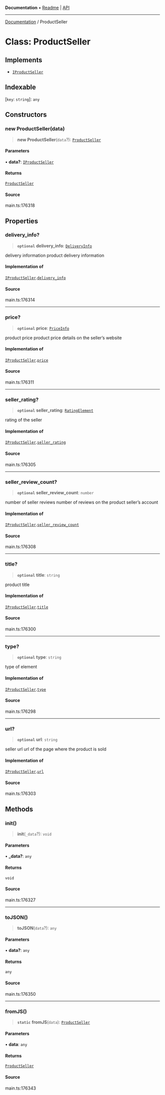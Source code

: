 **Documentation** • [Readme](../README.md) \| [API](../globals.md)

***

[Documentation](../README.md) / ProductSeller

# Class: ProductSeller

## Implements

- [`IProductSeller`](../interfaces/IProductSeller.md)

## Indexable

 \[`key`: `string`\]: `any`

## Constructors

### new ProductSeller(data)

> **new ProductSeller**(`data`?): [`ProductSeller`](ProductSeller.md)

#### Parameters

• **data?**: [`IProductSeller`](../interfaces/IProductSeller.md)

#### Returns

[`ProductSeller`](ProductSeller.md)

#### Source

main.ts:176318

## Properties

### delivery\_info?

> **`optional`** **delivery\_info**: [`DeliveryInfo`](DeliveryInfo.md)

delivery information
product delivery information

#### Implementation of

[`IProductSeller`](../interfaces/IProductSeller.md).[`delivery_info`](../interfaces/IProductSeller.md#delivery_info)

#### Source

main.ts:176314

***

### price?

> **`optional`** **price**: [`PriceInfo`](PriceInfo.md)

product price
product price details on the seller’s website

#### Implementation of

[`IProductSeller`](../interfaces/IProductSeller.md).[`price`](../interfaces/IProductSeller.md#price)

#### Source

main.ts:176311

***

### seller\_rating?

> **`optional`** **seller\_rating**: [`RatingElement`](RatingElement.md)

rating of the seller

#### Implementation of

[`IProductSeller`](../interfaces/IProductSeller.md).[`seller_rating`](../interfaces/IProductSeller.md#seller_rating)

#### Source

main.ts:176305

***

### seller\_review\_count?

> **`optional`** **seller\_review\_count**: `number`

number of seller reviews
number of reviews on the product seller’s account

#### Implementation of

[`IProductSeller`](../interfaces/IProductSeller.md).[`seller_review_count`](../interfaces/IProductSeller.md#seller_review_count)

#### Source

main.ts:176308

***

### title?

> **`optional`** **title**: `string`

product title

#### Implementation of

[`IProductSeller`](../interfaces/IProductSeller.md).[`title`](../interfaces/IProductSeller.md#title)

#### Source

main.ts:176300

***

### type?

> **`optional`** **type**: `string`

type of element

#### Implementation of

[`IProductSeller`](../interfaces/IProductSeller.md).[`type`](../interfaces/IProductSeller.md#type)

#### Source

main.ts:176298

***

### url?

> **`optional`** **url**: `string`

seller url
url of the page where the product is sold

#### Implementation of

[`IProductSeller`](../interfaces/IProductSeller.md).[`url`](../interfaces/IProductSeller.md#url)

#### Source

main.ts:176303

## Methods

### init()

> **init**(`_data`?): `void`

#### Parameters

• **\_data?**: `any`

#### Returns

`void`

#### Source

main.ts:176327

***

### toJSON()

> **toJSON**(`data`?): `any`

#### Parameters

• **data?**: `any`

#### Returns

`any`

#### Source

main.ts:176350

***

### fromJS()

> **`static`** **fromJS**(`data`): [`ProductSeller`](ProductSeller.md)

#### Parameters

• **data**: `any`

#### Returns

[`ProductSeller`](ProductSeller.md)

#### Source

main.ts:176343
